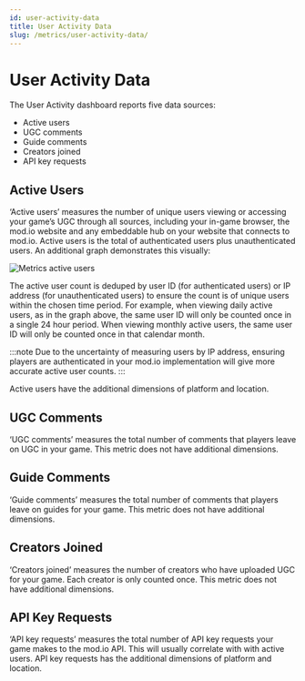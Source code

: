 ```yaml
---
id: user-activity-data
title: User Activity Data
slug: /metrics/user-activity-data/
---
```


# User Activity Data

The User Activity dashboard reports five data sources:

* Active users
* UGC comments
* Guide comments
* Creators joined
* API key requests

## Active Users

‘Active users’ measures the number of unique users viewing or accessing your game’s UGC through all sources, including your in-game browser, the mod.io website and any embeddable hub on your website that  connects to mod.io. Active users is the total of authenticated users plus unauthenticated users. An additional graph demonstrates this visually:

![Metrics active users](images/users.png)

The active user count is deduped by user ID (for authenticated users) or IP address (for unauthenticated users) to ensure the count is of unique users within the chosen time period. For example, when viewing daily active users, as in the graph above, the same user ID will only be counted once in a single 24 hour period. When viewing monthly active users, the same user ID will only be counted once in that calendar month. 

:::note
Due to the uncertainty of measuring users by IP address, ensuring players are authenticated in your mod.io implementation will give more accurate active user counts.
:::

Active users have the additional dimensions of platform and location. 

## UGC Comments

‘UGC comments’ measures the total number of comments that players leave on UGC in your game. This metric does not have additional dimensions. 

## Guide Comments

‘Guide comments’ measures the total number of comments that players leave on guides for your game. This metric does not have additional dimensions. 

## Creators Joined

‘Creators joined’ measures the number of creators who have uploaded UGC for your game. Each creator is only counted once. This metric does not have additional dimensions. 

## API Key Requests

‘API key requests’ measures the total number of API key requests your game makes to the mod.io API. This will usually correlate with with active users. API key requests has the additional dimensions of platform and location. 
